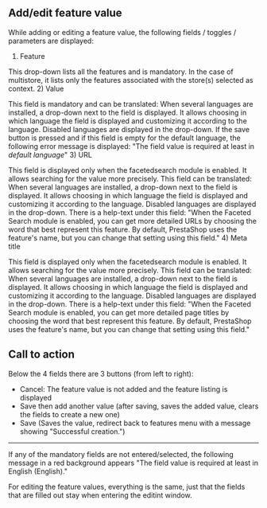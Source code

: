 ## Add/edit feature value


While adding or editing a feature value, the following fields / toggles / parameters are displayed:

1) Feature 

This drop-down lists all the features and is mandatory. In the case of multistore, it lists only the features associated with the store(s) selected as context.
2) Value 

This field is mandatory and can be translated: When several languages are installed, a drop-down next to the field is displayed. It allows choosing in which language the field is displayed and customizing it according to the language. Disabled languages are displayed in the drop-down.
If the save button is pressed and if this field is empty for the default language, the following error message is displayed: "The field value is required at least in _default language_"
3) URL 

This field is displayed only when the facetedsearch module is enabled. It allows searching for the value more precisely. 
This field can be translated: When several languages are installed, a drop-down next to the field is displayed. It allows choosing in which language the field is displayed and customizing it according to the language. Disabled languages are displayed in the drop-down. 
There is a help-text under this field: "When the Faceted Search module is enabled, you can get more detailed URLs by choosing the word that best represent this feature. By default, PrestaShop uses the feature's name, but you can change that setting using this field."
4) Meta title 

This field is displayed only when the facetedsearch module is enabled. It allows searching for the value more precisely. 
This field can be translated: When several languages are installed, a drop-down next to the field is displayed. It allows choosing in which language the field is displayed and customizing it according to the language. Disabled languages are displayed in the drop-down. 
There is a help-text under this field: "When the Faceted Search module is enabled, you can get more detailed page titles by choosing the word that best represent this feature. By default, PrestaShop uses the feature's name, but you can change that setting using this field."
## Call to action
Below the 4 fields there are 3 buttons (from left to right):

  - Cancel: The feature value is not added and the feature listing is displayed
  - Save then add another value (after saving, saves the added value, clears the fields to create a new one)
  - Save (Saves the value, redirect back to features menu with a message showing "Successful creation.")

---

If any of the mandatory fields are not entered/selected, the following message in a red background appears "The field value is required at least in English (English)."


For editing the feature values, everything is the same, just that the fields that are filled out stay when entering the editint window.


